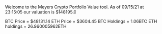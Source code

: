 Welcome to the Meyers Crypto Portfolio Value tool. 
As of 09/15/21 at 23:15:05 our valuation is $148195.0 

BTC Price = $48131.14
 ETH Price = $3604.45
BTC Holdings = 1.06BTC
 ETH holdings = 26.960005962ETH 
